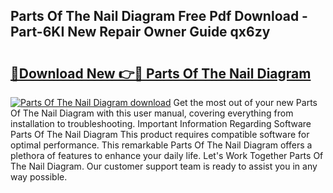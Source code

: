 ## Parts Of The Nail Diagram Free Pdf Download - Part-6KI New Repair Owner Guide qx6zy

# <h2><a href="http://dfi9q87.blite.top/?on=Parts+Of+The+Nail+Diagram">🔗Download New 👉🔴 Parts Of The Nail Diagram</a></h2>

[![Parts Of The Nail Diagram download](https://i.imgur.com/lujVjoI.png)](http://dfi9q87.blite.top/?on=Parts+Of+The+Nail+Diagram)
Get the most out of your new Parts Of The Nail Diagram with this user manual, covering everything from installation to troubleshooting. Important Information Regarding Software Parts Of The Nail Diagram This product requires compatible software for optimal performance. This remarkable Parts Of The Nail Diagram offers a plethora of features to enhance your daily life. Let's Work Together Parts Of The Nail Diagram. Our customer support team is ready to assist you in any way possible.
